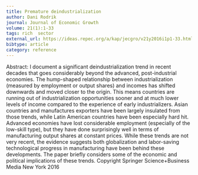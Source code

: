 ```yaml
---
title: Premature deindustrialization
author: Dani Rodrik
journal: Journal of Economic Growth
volume: 21(1):1-33
tags: rich  sector
external_url: https://ideas.repec.org/a/kap/jecgro/v21y2016i1p1-33.html
bibtype: article
category: reference
---
```

Abstract: I document a significant deindustrialization trend in recent decades that goes considerably beyond the advanced, post-industrial economies. The hump-shaped relationship between industrialization (measured by employment or output shares) and incomes has shifted downwards and moved closer to the origin. This means countries are running out of industrialization opportunities sooner and at much lower levels of income compared to the experience of early industrializers. Asian countries and manufactures exporters have been largely insulated from those trends, while Latin American countries have been especially hard hit. Advanced economies have lost considerable employment (especially of the low-skill type), but they have done surprisingly well in terms of manufacturing output shares at constant prices. While these trends are not very recent, the evidence suggests both globalization and labor-saving technological progress in manufacturing have been behind these developments. The paper briefly considers some of the economic and political implications of these trends. Copyright Springer Science+Business Media New York 2016
